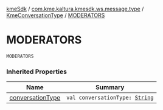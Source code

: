[kmeSdk](../../index.md) / [com.kme.kaltura.kmesdk.ws.message.type](../index.md) / [KmeConversationType](index.md) / [MODERATORS](./-m-o-d-e-r-a-t-o-r-s.md)

# MODERATORS

`MODERATORS`

### Inherited Properties

| Name | Summary |
|---|---|
| [conversationType](conversation-type.md) | `val conversationType: `[`String`](https://kotlinlang.org/api/latest/jvm/stdlib/kotlin/-string/index.html) |
